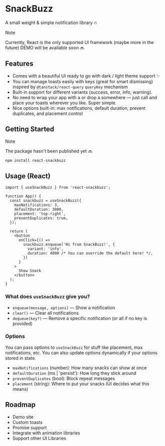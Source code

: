 # SnackBuzz

A small weight & simple notification library 🔥

> [!NOTE]
> Currently, React is the only supported UI framework (maybe more in the future)
> DEMO will be available soon 🔜

## Features

- Comes with a beautiful UI ready to go with dark / light theme support ✨
- You can manage toasts easily with keys (great for smart dismissing) inspired by `@tanstack/react-query` `queryKey` mechanism
- Built-in support for different variants (success, error, info, warning).
- No need to wrap your app with a <Provider /> or drop a <Toaster /> somewhere — just call and place your toasts wherever you like. Super simple.
- Nice options built-in: max notifications, default duration, prevent duplicates, and placement control

## Getting Started

> [!NOTE]
> The package hasn't been published yet 🔜

```bash
npm install react-snackbuzz
```

## Usage (React)

```tsx
import { useSnackBuzz } from 'react-snackbuzz';

function App() {
  const snackbuzz = useSnackBuzz({
    maxNotifications: 3,
    defaultDuration: 3000,
    placement: 'top-right',
    preventDuplicates: true,
  });

  return (
    <button
      onClick={() =>
        snackbuzz.enqueue('Hi from SnackBuzz!', {
          variant: 'info',
          duration: 4000 /* You can override the default here! */,
        })
      }
    >
      Show Snack
    </button>
  );
}
```

### What does `useSnackBuzz` give you?

- `enqueue(message, options)` — Show a notification
- `clear()` — Clear all notifications
- `dequeue(key?)` — Remove a specific notification (or all if no key is provided)

### Options

You can pass options to `useSnackBuzz` for stuff like placement, max notifications, etc. You can also update options dynamically if your options stored in state.

- `maxNotifications` (number): How many snacks can show at once
- `defaultDuration` (ms | 'persist'): How long they stick around
- `preventDuplicates` (bool): Block repeat messages
- `placement` (string): Where to put your snacks (UI decides what this means)

## Roadmap

- Demo site
- Custom toasts
- Promise support
- Integrate with animation libraries
- Support other UI Libraries
